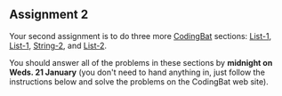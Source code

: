 ## Assignment 2

Your second assignment is to do three more [CodingBat](http://codingbat.com) sections: [List-1](http://codingbat.com/python/List-1),
[List-1](http://codingbat.com/python/List-1),
[String-2](http://codingbat.com/python/List-1),
and [List-2](http://codingbat.com/python/List-2).

You should answer all of the problems in these sections by **midnight on Weds. 21 January** (you don't need to hand anything in, just follow the instructions below and solve the problems on the CodingBat web site). 



